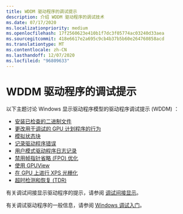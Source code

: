 ```yaml
---
title: WDDM 驱动程序的调试提示
description: 介绍 WDDM 驱动程序的调试技术
ms.date: 07/17/2020
ms.localizationpriority: medium
ms.openlocfilehash: 17f2560623e410b1f7dc3f05774ac03240d33aea
ms.sourcegitcommit: 418e6617e2a695c9cb4b37b5b60e264760858acd
ms.translationtype: MT
ms.contentlocale: zh-CN
ms.lasthandoff: 12/07/2020
ms.locfileid: "96809633"
---
```

# <a name="debugging-tips-for-wddm-drivers"></a>WDDM 驱动程序的调试提示

以下主题讨论 Windows 显示驱动程序模型的驱动程序调试提示 (WDDM) ：

- [安装已检查的二进制文件](./installing-checked-binaries.md)
- [更改用于调试的 GPU 计划程序的行为](./changing-the-behavior-of-the-gpu-scheduler-for-debugging.md)
- [模拟状态块](./emulating-state-blocks.md)
- [记录驱动程序错误](./logging-driver-errors.md)
- [用户模式驱动程序日志记录](./user-mode-driver-logging.md)
- [禁用帧指针省略 (FPO) 优化](./disabling-frame-pointer-omission--fpo--optimization.md)
- [使用 GPUView](./using-gpuview.md)
- [在 GPU 上进行 XPS 光栅化](./xps-rasterization-on-the-gpu.md)
- [超时检测和恢复 (TDR) ](./timeout-detection-and-recovery.md)

有关调试间接显示驱动程序的提示，请参阅 [调试间接显示](./indirect-display-debugging.md)。

有关调试驱动程序的一般信息，请参阅 [Windows 调试入门](../debugger/getting-started-with-windows-debugging.md)。
